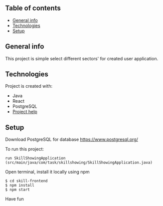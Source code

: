 ## Table of contents
* [General info](#general-info)
* [Technologies](#technologies)
* [Setup](#setup)

## General info
This project is simple select different sectors' for created user application.
	
## Technologies
Project is created with:
* Java
* React
* PostgreSQL
* [Project help](HELP.md)
	
## Setup
Download PostgreSQL for database https://www.postgresql.org/

To run this project:
```
run SkillShowingApplication (src/main/java/com/task/skillshowing/SkillShowingApplication.java)
```
Open terminal, install it locally using npm
```
$ cd skill-frontend
$ npm install
$ npm start
```
Have fun
